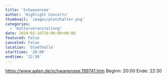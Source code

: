 ```yaml
---
title: 'Schwanensee'
author: 'Highlight Concerts'
thumbnail: 'images/platzhalter.png'
categories:
  - 'Kulturveranstaltung'
date: 2024-02-16T20:00:00+00:00
featured: False
canceled: False
location: 'Stadthalle'
starttime: '20:00'
endtime: '22:30'
---
```

https://www.aalen.de/schwanensee.199741.htm
Beginn: 20:00
 Ende: 22:30